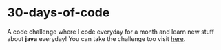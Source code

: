 # 30-days-of-code
A code challenge where I code everyday for a month and learn new stuff about **java** everyday! You can take the challenge too visit [here](https://www.hackerrank.com/domains/tutorials/30-days-of-code).

